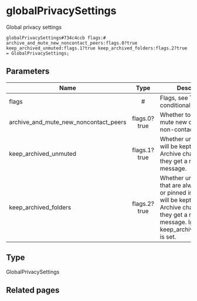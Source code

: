 # globalPrivacySettings
Global privacy settings

```
globalPrivacySettings#734c4ccb flags:# archive_and_mute_new_noncontact_peers:flags.0?true keep_archived_unmuted:flags.1?true keep_archived_folders:flags.2?true = GlobalPrivacySettings;
```

## Parameters
| Name | Type | Description |
| ---- | :----: | ----------- |
| flags | # | Flags, see TL conditional fields |
| archive_and_mute_new_noncontact_peers | flags.0?true | Whether to archive and mute new chats from non-contacts |
| keep_archived_unmuted | flags.1?true | Whether unmuted chats will be kept in the Archive chat list when they get a new message. |
| keep_archived_folders | flags.2?true | Whether unmuted chats that are always included or pinned in a folder, will be kept in the Archive chat list when they get a new message. Ignored if keep_archived_unmuted is set. |


## Type
GlobalPrivacySettings

## Related pages
